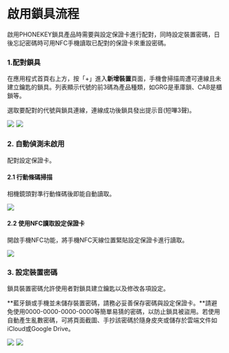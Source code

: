 # 啟用鎖具流程

啟用PHONEKEY鎖具產品時需要與設定保證卡進行配對，同時設定裝置密碼，日後忘記密碼時可用NFC手機讀取已配對的保證卡來重設密碼。

### 1.配對鎖具

在應用程式首頁右上方，按「+」進入**新增裝置**頁面，手機會掃描周遭可連線且未建立鑰匙的鎖具。列表顯示代號的前3碼為產品種類，如GRG是車庫鎖、CAB是櫃鎖等。

選取要配對的代號與鎖具連線，連線成功後鎖具發出提示音\(短嗶3聲\)。

![](https://userstartw.files.wordpress.com/2018/12/Screenshot_2018-12-20-14-44-52-375_com.userstar.phonekey.png)  ![](https://userstartw.files.wordpress.com/2018/12/Screenshot_2018-12-21-10-37-31-514_com.userstar.phonekey.png)

### 2. 自動偵測未啟用

配對設定保證卡。

#### 2.1 行動條碼掃描

相機鏡頭對準行動條碼後即能自動讀取。

![](https://userstartw.files.wordpress.com/2018/12/Screenshot_2018-12-20-17-22-34-531_com.userstar.phonekey.png)

#### 2.2 使用NFC讀取設定保證卡

開啟手機NFC功能，將手機NFC天線位置緊貼設定保證卡進行讀取。

![](https://userstartw.files.wordpress.com/2018/12/Screenshot_2018-12-20-17-22-47-532_com.userstar.phonekey.png)

### 3. 設定裝置密碼

鎖具裝置密碼允許使用者對鎖具建立鑰匙以及修改各項設定。

**藍牙鎖或手機並未儲存裝置密碼，請務必妥善保存密碼與設定保證卡。**請避免使用0000-0000-0000-0000等簡單易猜的密碼，以防止鎖具被盜用。若使用自動產生亂數密碼，可將頁面截圖、手抄該密碼於隨身皮夾或儲存於雲端文件如iCloud或Google Drive。

![](https://userstartw.files.wordpress.com/2018/12/Screenshot_2018-12-20-17-23-02-396_com.userstar.phonekey.png)  ![](https://userstartw.files.wordpress.com/2018/12/Screenshot_2018-12-21-13-06-15-731_com.userstar.phonekey.png)

